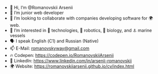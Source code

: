 - 👋 Hi, I’m @Romanovskii Arsenii
- 🌱 I’m junior web developer
- 💞️ I’m looking to collaborate with companies developing software for 🌍 web.
- 🤔 I’m interested in 📡 technologies, 🤖 robotics, 🧬 biology, and ⚓ marine vessels 
- 🗣️ I speak English (С1) and Russian (Native)
- 📫 E-Mail:     romanovskyway@gmail.com
- 🔥 Codepen:    https://codepen.io/RomanovskiiArsenii
- 🪪 LinkedIn:   https://www.linkedin.com/in/arsenii-romanovskii
- 🌍 Website:    https://romanovskiiarsenii.github.io/cv/index.html
